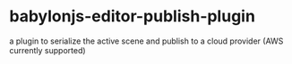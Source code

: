 # babylonjs-editor-publish-plugin
a plugin to serialize the active scene and publish to a cloud provider (AWS currently supported)
